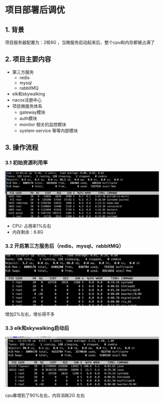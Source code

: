 # 项目部署后调优

## 1. 背景

项目服务器配置为：2核8G ，当微服务启动起来后，整个cpu和内存都被占满了

## 2. 项目主要内容

- 第三方服务
  - redis
  - mysql
  - rabbitMQ
- elk和skywalking
- nacos注册中心
- 项目微服务体系
  - gateway模块
  - auth模块
  - monitor 相关的监控模块
  - system-service 等等内部模块

## 3. 操作流程

### 3.1 初始资源利用率

![image-20200202210542931](./img3/image-20200202210542931.png)

- CPU: 占用率1%左右
- 内存剩余：6.8G

### 3.2 开启第三方服务后（redis、mysql、rabbitMQ）

![image-20200202211927563](./img3/image-20200202211927563.png)

增加2%左右，增长得不多

### 3.3 elk和skywalking启动后

![image-20200202212308580](./img3/image-20200202212308580.png)

cpu暴增到了90%左右，内存消耗2G 左右

